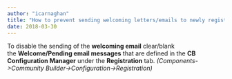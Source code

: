 ```yaml
---
author: "icarnaghan"
title: "How to prevent sending welcoming letters/emails to newly registered users in Community Builder"
date: 2018-03-30
---
```


To disable the sending of the **welcoming email** clear/blank the **Welcome/Pending email messages** that are defined in the **CB Configuration Manager** under the **Registration** tab. _(Components->Community Builder->Configuration->Registration)_
